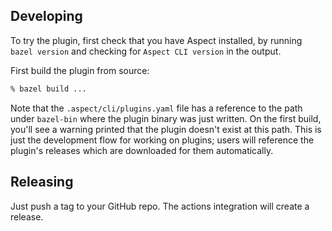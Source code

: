 ## Developing

To try the plugin, first check that you have Aspect installed, by running `bazel version` and checking for
`Aspect CLI version` in the output.

First build the plugin from source:

```bash
% bazel build ...
```

Note that the `.aspect/cli/plugins.yaml` file has a reference to the path under `bazel-bin` where the plugin binary was just written.
On the first build, you'll see a warning printed that the plugin doesn't exist at this path.
This is just the development flow for working on plugins; users will reference the plugin's releases which are downloaded for them automatically.

## Releasing

Just push a tag to your GitHub repo.
The actions integration will create a release.

